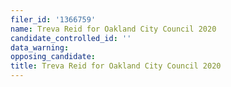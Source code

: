 ```yaml
---
filer_id: '1366759'
name: Treva Reid for Oakland City Council 2020
candidate_controlled_id: ''
data_warning: 
opposing_candidate: 
title: Treva Reid for Oakland City Council 2020
---
```

